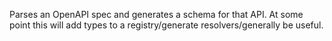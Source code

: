Parses an OpenAPI spec and generates a schema for that API.  At some point this will add types to a registry/generate resolvers/generally be useful.
